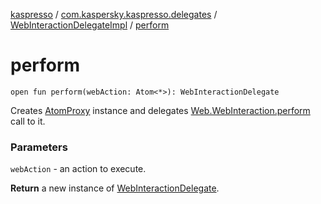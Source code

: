 [kaspresso](../../index.md) / [com.kaspersky.kaspresso.delegates](../index.md) / [WebInteractionDelegateImpl](index.md) / [perform](./perform.md)

# perform

`open fun perform(webAction: Atom<*>): WebInteractionDelegate`

Creates [AtomProxy](../../com.kaspersky.kaspresso.proxy/-atom-proxy/index.md) instance and delegates [Web.WebInteraction.perform](#) call to it.

### Parameters

`webAction` - an action to execute.

**Return**
a new instance of [WebInteractionDelegate](#).

